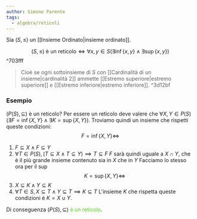 ```yaml
---
author: Simone Parente
tags:
  - algebra/reticoli
---
```

Sia $(S, \leq)$ un [[Insieme Ordinato|insieme ordinato]].

$$(S, \leq) \text{ è un reticolo} \iff \forall x,y \in S (\exists \inf\{x,y\} \land \exists \sup\{x,y\})$$ ^703fff

>Cioè se ogni sottoinsieme di $S$ con [[Cardinalità di un insieme|cardinalità 2]] ammette [[Estremo superiore|estremo superiore]] e [[Estremo inferiore|estremo inferiore]]. ^3d12bf
### Esempio
$(P(S),\subseteq)$ è un reticolo?
Per essere un reticolo deve valere che $\forall X,Y \in P(S) (\exists F=\inf\{X,Y\} \land \exists K=\sup\{X,Y\})$.
Troviamo quindi un insieme che rispetti queste condizioni: 
$$F=\inf\{X,Y\} \iff$$
1. $F \subseteq X \land F \subseteq Y$
2. $\forall T \in P(S), (T \subseteq X \land T \subseteq Y) \implies  T \subseteq F$
$F$ sarà quindi uguale a $X \cap Y$, che è il più grande insieme contenuto sia in $X$ che in $Y$
Facciamo lo stesso ora per il $\sup$
$$K=\sup\{X,Y\} \iff$$
1. $X \subseteq K \land Y \subseteq K$
2. $\forall T \in S, X \subseteq T \land Y \subseteq T \implies K \subseteq T$
L'insieme $K$ che rispetta queste condizioni è $K=X \cup Y$.

Di conseguenza $(P(S), \subseteq)$ <span style="color:#4ddb00">è un reticolo</span>.